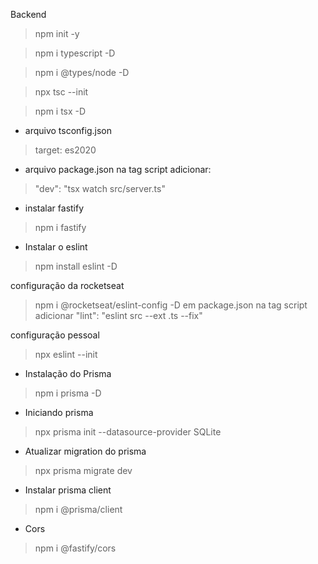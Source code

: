 Backend

> npm init -y 

> npm i typescript -D  

> npm i @types/node -D

> npx tsc --init    

> npm i tsx -D 

* arquivo tsconfig.json

> target: es2020

* arquivo package.json na tag script adicionar:

> "dev": "tsx watch src/server.ts"

* instalar fastify

> npm i fastify


* Instalar o eslint

> npm install eslint -D    

configuração da rocketseat
> npm i @rocketseat/eslint-config -D
em package.json na tag script adicionar "lint": "eslint src --ext .ts --fix"

configuração pessoal

>npx eslint --init


* Instalação do Prisma

> npm i prisma -D

* Iniciando prisma 

> npx prisma init --datasource-provider SQLite

* Atualizar migration do prisma
> npx prisma migrate dev   

* Instalar prisma client
> npm i @prisma/client


* Cors 
> npm i @fastify/cors
